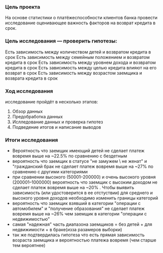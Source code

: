 ### Цель проекта
На основе статистики о платёжеспособности клиентов банка провести исследование оценивающее важность факторов на возврат кредита в срок.

### Цель исследования — проверить гипотезы:
Есть зависимость между количеством детей и возвратом кредита в срок
Есть зависимость между семейным положением и возвратом кредита в срок
Есть зависимость между уровнем дохода и возвратом кредита в срок
Есть зависимость между целью кредита влияют на его возврат в срок
Есть зависимость между возрастом заемщика и возврата кредита в срок

### Ход исследования
исследование пройдёт в несколько этапов:
 1. Обзор данных
 2. Предобработка данных
 3. Ислледование данных и проверка гипотез
 4. Подведение итогов и написание выводов

### Итоги исследования

- Вероятность что заемщик имеющий детей не сделает платеж вовремя выше на ~22.5% по сравнению с бездетным
- вероятность что заемщик в статусе "не замужем \ не женат" и "гражданский брак не сделает платеж вовремя выше на ~27% по сравнению с другими категориями
- при сравнении высокого (50001–200000) и очень высокого уровня (200001–1000000) вероятность что заемщик с высоким доходом не сделает платеж вовремя выше на ~20% . Чтобы выявить зависимость (или удостоверится в ее отстуствии) для среднего и высокого уровня доходов необходимо изменить границы категорий
- вероятность что заемщик взявший в категории "операции с автомобилем" и "получение образования" не сделает платеж вовремя выше на ~26% чем заемщик в категории "операции с недвижимостью"
- самая "надежная" часть диапазона заемщиков = без детей + для недвижимости + в браке(изза разамеров выборки)
- так же подтвердилась гипотеза что есть прямая зависимость возраста заемщика и вероятностью платежа вовремя (чем старше тем вероятнее)

